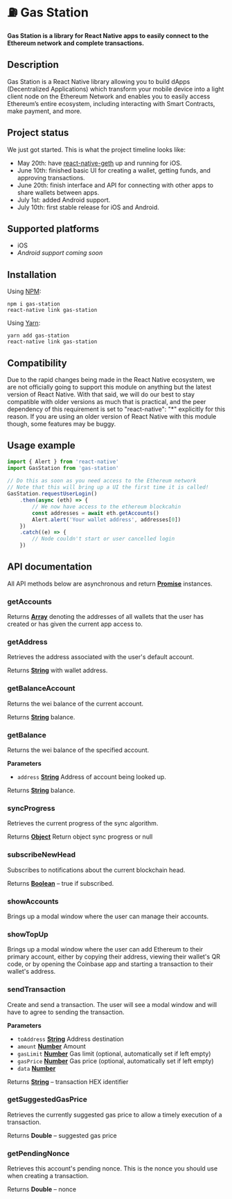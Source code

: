 # ⛽️ Gas Station

**Gas Station is a library for React Native apps to easily connect to the Ethereum network and complete transactions.**

## Description
Gas Station is a React Native library allowing you to build dApps (Decentralized Applications) which transform your mobile device into a light client node on the Ethereum Network and enables you to easily access Ethereum’s entire ecosystem, including interacting with Smart Contracts, make payment, and more.


## Project status
We just got started. This is what the project timeline looks like:

- May 20th: have [react-native-geth](https://github.com/YsnKsy/react-native-geth) up and running for iOS.
- June 10th: finished basic UI for creating a wallet, getting funds, and approving transactions.
- June 20th: finish interface and API for connecting with other apps to share wallets between apps.
- July 1st: added Android support.
- July 10th: first stable release for iOS and Android.


## Supported platforms

* iOS
* _Android support coming soon_


## Installation

Using [NPM](https://npmjs.org/):

```
npm i gas-station
react-native link gas-station
```

Using [Yarn](https://yarnpkg.com/lang/en/docs/yarn-lock/):

```
yarn add gas-station
react-native link gas-station
```


## Compatibility

Due to the rapid changes being made in the React Native ecosystem, we are not officially going to support this module on anything but the latest version of React Native. With that said, we will do our best to stay compatible with older versions as much that is practical, and the peer dependency of this requirement is set to "react-native": "*" explicitly for this reason. If you are using an older version of React Native with this module though, some features may be buggy.


## Usage example

```js
import { Alert } from 'react-native'
import GasStation from 'gas-station'
 
// Do this as soon as you need access to the Ethereum network
// Note that this will bring up a UI the first time it is called!
GasStation.requestUserLogin()
	.then(async (eth) => {
		// We now have access to the ethereum blockcahin
		const addresses = await eth.getAccounts()
		Alert.alert('Your wallet address', addresses[0])
	})
	.catch((e) => {
		// Node couldn't start or user cancelled login
	})
```

## API documentation

All API methods below are asynchronous and return **[Promise](https://developer.mozilla.org/en-US/docs/Web/JavaScript/Reference/Global_Objects/Promise)** instances.


### getAccounts

Returns **[Array](https://developer.mozilla.org/docs/Web/JavaScript/Reference/Global_Objects/Array)** denoting the addresses of all wallets that the user has created or has given the current app access to.

### getAddress

Retrieves the address associated with the user's default account.

Returns **[String](https://developer.mozilla.org/docs/Web/JavaScript/Reference/Global_Objects/String)** with wallet address.

### getBalanceAccount

Returns the wei balance of the current account.

Returns **[String](https://developer.mozilla.org/docs/Web/JavaScript/Reference/Global_Objects/String)** balance.

### getBalance

Returns the wei balance of the specified account.

**Parameters**

-   `address` **[String](https://developer.mozilla.org/docs/Web/JavaScript/Reference/Global_Objects/String)** Address of account being looked up.

Returns **[String](https://developer.mozilla.org/docs/Web/JavaScript/Reference/Global_Objects/String)** balance.

### syncProgress

Retrieves the current progress of the sync algorithm.

Returns **[Object](https://developer.mozilla.org/docs/Web/JavaScript/Reference/Global_Objects/Object)** Return object sync progress or null

### subscribeNewHead

Subscribes to notifications about the current blockchain head.

Returns **[Boolean](https://developer.mozilla.org/docs/Web/JavaScript/Reference/Global_Objects/Boolean)** – true if subscribed.

### showAccounts

Brings up a modal window where the user can manage their accounts.

### showTopUp

Brings up a modal window where the user can add Ethereum to their primary account, either by copying their address, viewing their wallet's QR code, or by opening the Coinbase app and starting a transaction to their wallet's address.

### sendTransaction

Create and send a transaction. The user will see a modal window and will have to agree to sending the transaction.

**Parameters**

-   `toAddress` **[String](https://developer.mozilla.org/docs/Web/JavaScript/Reference/Global_Objects/String)** Address destination
-   `amount` **[Number](https://developer.mozilla.org/docs/Web/JavaScript/Reference/Global_Objects/Number)** Amount
-   `gasLimit` **[Number](https://developer.mozilla.org/docs/Web/JavaScript/Reference/Global_Objects/Number)** Gas limit (optional, automatically set if left empty)
-   `gasPrice` **[Number](https://developer.mozilla.org/docs/Web/JavaScript/Reference/Global_Objects/Number)** Gas price (optional, automatically set if left empty)
-   `data` **[Number](https://developer.mozilla.org/docs/Web/JavaScript/Reference/Global_Objects/Number)**

Returns **[String](https://developer.mozilla.org/docs/Web/JavaScript/Reference/Global_Objects/String)** – transaction HEX identifier

### getSuggestedGasPrice

Retrieves the currently suggested gas price to allow a timely execution of a transaction.

Returns **Double** – suggested gas price

### getPendingNonce

Retrieves this account's pending nonce. This is the nonce you should use when creating a transaction.

Returns **Double** – nonce
